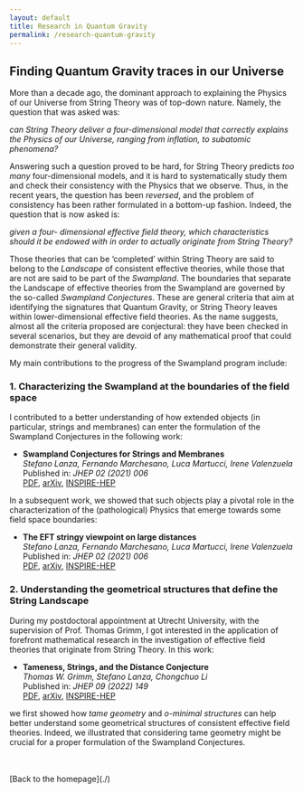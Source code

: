 ```yaml
---
layout: default
title: Research in Quantum Gravity
permalink: /research-quantum-gravity
---
```


## Finding Quantum Gravity traces in our Universe 

More than a decade ago, the dominant approach to explaining the Physics of our Universe from String Theory was of top-down nature. 
Namely, the question that was asked was:

_can String Theory deliver a four-dimensional model that correctly explains the Physics of our Universe, ranging from inflation, to subatomic phenomena?_

Answering such a question proved to be hard, for String Theory predicts _too many_ four-dimensional models, and it is hard to systematically study them and check their consistency with the Physics that we observe.
Thus, in the recent years, the question has been _reversed_, and the problem of consistency has been rather formulated in a bottom-up fashion.
Indeed, the question that is now asked is:

_given a four- dimensional effective field theory, which characteristics should it be endowed with in order to actually originate from String Theory?_

Those theories that can be ‘completed’ within String Theory are said to belong to the _Landscape_ of consistent effective theories, while those that are not are said to be part of the _Swampland_. The boundaries that separate the Landscape of effective theories from the Swampland are governed by the so-called _Swampland Conjectures_. These are general criteria that aim at identifying the signatures that Quantum Gravity, or String Theory leaves within lower-dimensional effective field theories. As the name suggests, almost all the criteria proposed are conjectural: they have been checked in several scenarios, but they are devoid of any mathematical proof that could demonstrate their general validity.

My main contributions to the progress of the Swampland program include:

### 1. Characterizing the Swampland at the boundaries of the field space

 I contributed to a better understanding of how extended objects (in particular, strings and membranes) can enter the formulation of the Swampland Conjectures in the following work:

*   **Swampland Conjectures for Strings and Membranes** \
    _Stefano Lanza, Fernando Marchesano, Luca Martucci, Irene Valenzuela_ \
    Published in: _JHEP 02 (2021) 006_ \
    [PDF](https://arxiv.org/pdf/2006.15154), [arXiv](https://arxiv.org/abs/2006.15154), [INSPIRE-HEP](https://inspirehep.net/literature/1803587)

In a subsequent work, we showed that such objects play a pivotal role in the characterization of the (pathological) Physics that emerge towards some field space boundaries:

*   **The EFT stringy viewpoint on large distances** \
    _Stefano Lanza, Fernando Marchesano, Luca Martucci, Irene Valenzuela_ \
    Published in: _JHEP 02 (2021) 006_ \
    [PDF](https://arxiv.org/pdf/2104.05726), [arXiv](https://arxiv.org/abs/2104.05726), [INSPIRE-HEP](https://inspirehep.net/literature/1858065)

### 2. Understanding the geometrical structures that define the String Landscape

During my postdoctoral appointment at Utrecht University, with the supervision of Prof. Thomas Grimm, I got interested in the application of forefront mathematical research in the investigation of effective field theories that originate from String Theory. In this work: 

*   **Tameness, Strings, and the Distance Conjecture** \
    _Thomas W. Grimm, Stefano Lanza, Chongchuo Li_ \
    Published in: _JHEP 09 (2022) 149_ \
    [PDF](https://arxiv.org/pdf/2206.00697), [arXiv](https://arxiv.org/abs/2206.00697), [INSPIRE-HEP](https://inspirehep.net/literature/2090843)

we first showed how _tame geometry_ and _o-minimal structures_ can help better understand some geometrical structures of consistent effective field theories. Indeed, we illustrated that considering tame geometry might be crucial for a proper formulation of the Swampland Conjectures.

<br/>
<br/>
[Back to the homepage](./)



